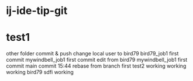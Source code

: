 # ij-ide-tip-git
# test1
other folder commit & push
change local user to bird79
bird79_job1 first commit
mywindbell_job1 first commit
edit from bird79
mywindbell_job1 first commit
main commit 15:44
rebase from branch
first
test2
working
working
working bird79
sdfi working